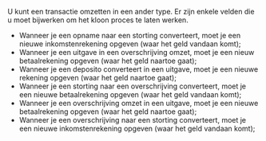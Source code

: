 U kunt een transactie omzetten in een ander type. Er zijn enkele velden die u moet bijwerken om het kloon proces te laten werken.

* Wanneer je een opname naar een storting converteert, moet je een nieuwe inkomstenrekening opgeven (waar het geld vandaan komt);
* Wanneer je een uitgave in een overschrijving omzet, moet je een nieuw betaalrekening opgeven (waar het geld naartoe gaat);
* Wanneer je een deposito converteert in een uitgave, moet je een nieuwe rekening opgeven (waar het geld naartoe gaat);
* Wanneer je een storting naar een overschrijving converteert, moet je een nieuwe betaalrekening opgeven (waar het geld vandaan komt);
* Wanneer je een overschrijving omzet in een uitgave, moet je een nieuwe betaalrekening opgeven (waar het geld naartoe gaat);
* Wanneer je een overschrijving naar een storting converteert, moet je een nieuwe inkomstenrekening opgeven (waar het geld vandaan komt);